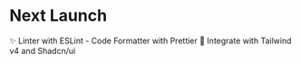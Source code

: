 # Next Launch

✨ Linter with ESLint - Code Formatter with Prettier
🎨 Integrate with Tailwind v4 and Shadcn/ui
